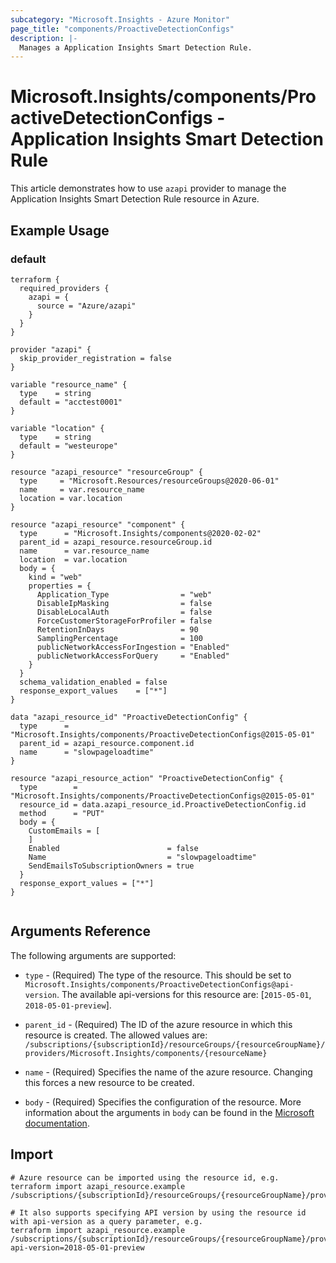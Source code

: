 ```yaml
---
subcategory: "Microsoft.Insights - Azure Monitor"
page_title: "components/ProactiveDetectionConfigs"
description: |-
  Manages a Application Insights Smart Detection Rule.
---
```


# Microsoft.Insights/components/ProactiveDetectionConfigs - Application Insights Smart Detection Rule

This article demonstrates how to use `azapi` provider to manage the Application Insights Smart Detection Rule resource in Azure.

## Example Usage

### default

```hcl
terraform {
  required_providers {
    azapi = {
      source = "Azure/azapi"
    }
  }
}

provider "azapi" {
  skip_provider_registration = false
}

variable "resource_name" {
  type    = string
  default = "acctest0001"
}

variable "location" {
  type    = string
  default = "westeurope"
}

resource "azapi_resource" "resourceGroup" {
  type     = "Microsoft.Resources/resourceGroups@2020-06-01"
  name     = var.resource_name
  location = var.location
}

resource "azapi_resource" "component" {
  type      = "Microsoft.Insights/components@2020-02-02"
  parent_id = azapi_resource.resourceGroup.id
  name      = var.resource_name
  location  = var.location
  body = {
    kind = "web"
    properties = {
      Application_Type                = "web"
      DisableIpMasking                = false
      DisableLocalAuth                = false
      ForceCustomerStorageForProfiler = false
      RetentionInDays                 = 90
      SamplingPercentage              = 100
      publicNetworkAccessForIngestion = "Enabled"
      publicNetworkAccessForQuery     = "Enabled"
    }
  }
  schema_validation_enabled = false
  response_export_values    = ["*"]
}

data "azapi_resource_id" "ProactiveDetectionConfig" {
  type      = "Microsoft.Insights/components/ProactiveDetectionConfigs@2015-05-01"
  parent_id = azapi_resource.component.id
  name      = "slowpageloadtime"
}

resource "azapi_resource_action" "ProactiveDetectionConfig" {
  type        = "Microsoft.Insights/components/ProactiveDetectionConfigs@2015-05-01"
  resource_id = data.azapi_resource_id.ProactiveDetectionConfig.id
  method      = "PUT"
  body = {
    CustomEmails = [
    ]
    Enabled                        = false
    Name                           = "slowpageloadtime"
    SendEmailsToSubscriptionOwners = true
  }
  response_export_values = ["*"]
}


```



## Arguments Reference

The following arguments are supported:

* `type` - (Required) The type of the resource. This should be set to `Microsoft.Insights/components/ProactiveDetectionConfigs@api-version`. The available api-versions for this resource are: [`2015-05-01`, `2018-05-01-preview`].

* `parent_id` - (Required) The ID of the azure resource in which this resource is created. The allowed values are:  
  `/subscriptions/{subscriptionId}/resourceGroups/{resourceGroupName}/providers/Microsoft.Insights/components/{resourceName}`

* `name` - (Required) Specifies the name of the azure resource. Changing this forces a new resource to be created.

* `body` - (Required) Specifies the configuration of the resource. More information about the arguments in `body` can be found in the [Microsoft documentation](https://learn.microsoft.com/en-us/azure/templates/Microsoft.Insights/components/ProactiveDetectionConfigs?pivots=deployment-language-terraform).

## Import

 ```shell
 # Azure resource can be imported using the resource id, e.g.
 terraform import azapi_resource.example /subscriptions/{subscriptionId}/resourceGroups/{resourceGroupName}/providers/Microsoft.Insights/components/{resourceName}/ProactiveDetectionConfigs/{resourceName}
 
 # It also supports specifying API version by using the resource id with api-version as a query parameter, e.g.
 terraform import azapi_resource.example /subscriptions/{subscriptionId}/resourceGroups/{resourceGroupName}/providers/Microsoft.Insights/components/{resourceName}/ProactiveDetectionConfigs/{resourceName}?api-version=2018-05-01-preview
 ```
